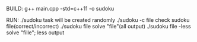 BUILD:
   g++ main.cpp -std=c++11 -o sudoku
 
RUN:
  ./sudoku    task will be created randomly
  ./sudoku -c file    check sudoku file(correct/incorrect)
  ./sudoku file    solve "file"(all output)
  ./sudoku file -less    solve "fille"; less output
